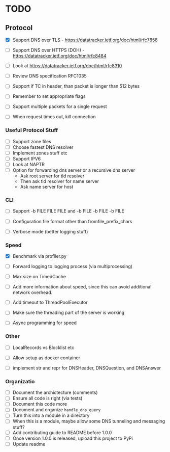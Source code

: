 # TODO

## Protocol

- [x] Support DNS over TLS - https://datatracker.ietf.org/doc/html/rfc7858
- [ ] Support DNS over HTTPS (DOH) - https://datatracker.ietf.org/doc/html/rfc8484
- [ ] Look at https://datatracker.ietf.org/doc/html/rfc8310
- [ ] Review DNS specification RFC1035
- [ ] Support if TC in header, than packet is longer than 512 bytes
- [ ] Remember to set appropriate flags
- [ ] Support multiple packets for a single request
- [ ] When request times out, kill connection



### Useful Protocol Stuff

- [ ] Support zone files
- [ ] Choose fastest DNS resolver
- [ ] Implement zones stuff etc
- [ ] Support IPV6
- [ ] Look at NAPTR
- [ ] Option for forwarding dns server or a recursive dns server
    - Ask root server for tld resolver
    - Then ask tld resolver for name server
    - Ask name server for host

### CLI
- [ ] Support -b FILE FILE FILE and -b FILE -b FILE -b FILE
- [ ] Configuration file format other than fromfile_prefix_chars
- [ ] Verbose mode (better logging stuff)



### Speed
- [x] Benchmark via profiler.py
- [ ] Forward logging to logging process (via multiprocessing)
- [ ] Max size on TimedCache
- [ ] Add more information about speed, since this can avoid additional network overhead.
- [ ] Add timeout to ThreadPoolExecutor
- [ ] Make sure the threading part of the server is working
- [ ] Async programming for speed





### Other
- [ ] LocalRecords vs Blocklist etc
- [ ] Allow setup as docker container
- [ ] implement str and repr for DNSHeader, DNSQuestion, and DNSAnswer


### Organizatio 
- [ ] Document the archictecture (comments)
- [ ] Ensure all code is right (via tests)
- [ ] Document this code more
- [ ] Document and organize `handle_dns_query`
- [ ] Turn this into a module in a directory
- [ ] When this is a module, maybe allow some DNS tunneling and messaging stuff?
- [ ] Add contributing guide to README before 1.0.0
- [ ] Once version 1.0.0 is released, upload this project to PyPi
- [ ] Update readme